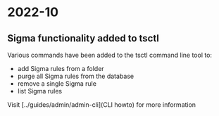 # 2022-10

## Sigma functionality added to tsctl

Various commands have been added to the tsctl command line tool to:
- add Sigma rules from a folder
- purge all Sigma rules from the database
- remove a single Sigma rule
- list Sigma rules

Visit [../guides/admin/admin-cli](CLI howto) for more information
